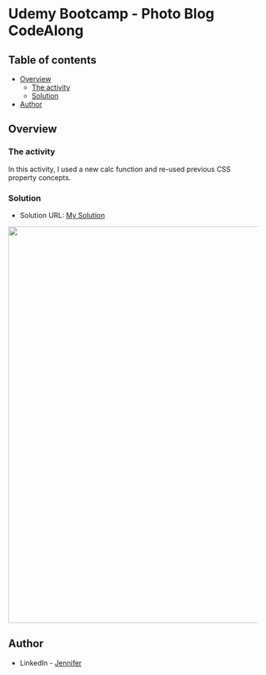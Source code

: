 # Udemy Bootcamp - Photo Blog CodeAlong

## Table of contents

- [Overview](#overview)
  - [The activity](#the-activity)
  - [Solution](#solution)
- [Author](#author)



## Overview

### The activity

In this activity, I used a new calc function and re-used previous CSS property concepts.


### Solution

- Solution URL: [My Solution](https://jen-464.github.io/FrontendBootcampCourse/HTML-CSS-JS/challenge2-photo-blog/)

<img src="./img/view-desktop.png" height="800px"><br>


## Author

- LinkedIn - [Jennifer](https://www.linkedin.com/in/jen464/)
